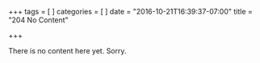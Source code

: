 +++
tags = [
]
categories = [
]
date = "2016-10-21T16:39:37-07:00"
title = "204 No Content"

+++

There is no content here yet. Sorry.
